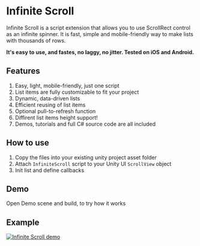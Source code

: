 # Infinite Scroll
Infinite Scroll is a script extension that allows you to use ScrollRect control as an infinite spinner. It is fast, simple and mobile-friendly way to make lists with thousands of rows.

**It's easy to use, and fastes, no laggy, no jitter. Tested on iOS and Android.**

## Features
1. Easy, light, mobile-friendly, just one script
2. List items are fully customizable to fit your project
3. Dynamic, data-driven lists
4. Efficient reusing of list items
5. Optional pull-to-refresh function
6. Diffirent list items height support!
7. Demos, tutorials and full C# source code are all included

## How to use
1. Copy the files into your existing unity project asset folder
2. Attach ```InfiniteScroll``` script to your Unity UI ```ScrollView``` object
3. Init list and define callbacks

## Demo
Open Demo scene and build, to try how it works

## Example
[![Infinite Scroll demo](https://img.youtube.com/vi/NQQWdAd2i9c/0.jpg)](https://www.youtube.com/watch?v=cUkDoX_AR2U)
